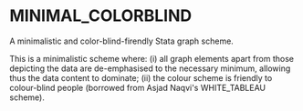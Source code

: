 # MINIMAL_COLORBLIND
A minimalistic and color-blind-firendly Stata graph scheme.

This is a minimalistic scheme where:
(i) all graph elements apart from those depicting the data are de-emphasised to the necessary minimum, allowing thus the data content to dominate; 
(ii) the colour scheme is friendly to colour-blind people (borrowed from Asjad Naqvi's WHITE_TABLEAU scheme).
